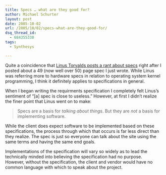 ```yaml
---
title: Specs … what are they good for?
author: Michael Schurter
layout: post
date: 2005-10-02
url: /2005/10/02/specs-what-are-they-good-for/
dsq_thread_id:
  - 684355330
tags:
  - Synthesys

---
```

Quite a coincidence that [Linus Torvalds posts a rant about specs][1] right after I posted about a 49 (now well over 50) page spec I just wrote. While Linus was referring more to hardware specs in relation to operating system kernel programming, I think it definitely applies to specifications in general.

When I began writing the requirments specification I completely felt Linus&#8217;s sentiment of &#8220;[a] spec is close to useless.&#8221; However, at first I didn&#8217;t realize the finer point that Linus went on to make:

> Specs are a basis for _talking about things_. But they are _not_ a basis for implementing software. 

While the client does expect software to be implemented based on these specifications, the process through which that occurs is far less direct than they realize. The spec is just so everyone can talk about the site using the same terms and having the same end goals.

Implementations of the specification will vary so widely as to lead the technically minded into believing the specification had no purpose. However, without the specification, the client and vendor would have no common language with which to speak about the project.

 [1]: http://kerneltrap.org/node/5725